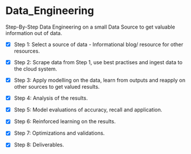 # Data_Engineering

Step-By-Step Data Engineering on a small Data Source to get valuable information out of data.

- [x] Step 1: Select a source of data - Informational blog/ resource for other resources.
- [x] Step 2: Scrape data from Step 1, use best practises and ingest data to the cloud system.
- [x] Step 3: Apply modelling on the data, learn from outputs and reapply on other sources to get valued results.
- [x] Step 4: Analysis of the results. 
- [x] Step 5: Model evaluations of accuracy, recall and application.
- [x] Step 6: Reinforced learning on the results. 
- [x] Step 7: Optimizations and validations.
- [x] Step 8: Deliverables.

